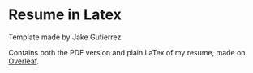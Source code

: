 # Resume in Latex

Template made by Jake Gutierrez

Contains both the PDF version and plain LaTex of my resume, made on [Overleaf](https://www.overleaf.com).
